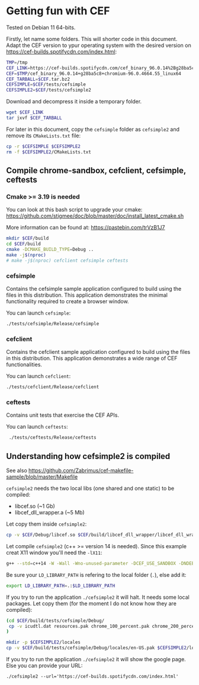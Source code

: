 # Getting fun with CEF

Tested on Debian 11 64-bits.

Firstly, let name some folders. This will shorter code in this document. Adapt the CEF version to ypur operating system with the desired
version on https://cef-builds.spotifycdn.com/index.html:
```bash
TMP=/tmp
CEF_LINK=https://cef-builds.spotifycdn.com/cef_binary_96.0.14%2Bg28ba5c8%2Bchromium-96.0.4664.55_linux64.tar.bz2
CEF=$TMP/cef_binary_96.0.14+g28ba5c8+chromium-96.0.4664.55_linux64
CEF_TARBALL=$CEF.tar.bz2
CEFSIMPLE=$CEF/tests/cefsimple
CEFSIMPLE2=$CEF/tests/cefsimple2
```

Download and decompress it inside a temporary folder.
```bash
wget $CEF_LINK
tar jxvf $CEF_TARBALL
```

For later in this document, copy the `cefsimple` folder as `cefsimple2` and remove its `CMakeLists.txt` file:
```bash
cp -r $CEFSIMPLE $CEFSIMPLE2
rm -f $CEFSIMPLE2/CMakeLists.txt
```

## Compile chrome-sandbox, cefclient, cefsimple, ceftests

### Cmake >= 3.19 is needed

You can look at this bash script to upgrade your cmake:
https://github.com/stigmee/doc/blob/master/doc/install_latest_cmake.sh

More information can be found at: https://pastebin.com/trVzB1J7

```bash
mkdir $CEF/build
cd $CEF/build
cmake -DCMAKE_BUILD_TYPE=Debug ..
make -j$(nproc)
# make -j$(nproc) cefclient cefsimple ceftests
```

### cefsimple

Contains the cefsimple sample application configured to build
using the files in this distribution. This application demonstrates
the minimal functionality required to create a browser window.

You can launch `cefsimple`:
```bash
./tests/cefsimple/Release/cefsimple
```

### cefclient

Contains the cefclient sample application configured to build
using the files in this distribution. This application demonstrates
a wide range of CEF functionalities.

You can launch `cefclient`:
```bash
./tests/cefclient/Release/cefclient
```

### ceftests

Contains unit tests that exercise the CEF APIs.

You can launch `ceftests`:
```bash
 ./tests/ceftests/Release/ceftests
```

## Understanding how cefsimple2 is compiled

See also https://github.com/Zabrimus/cef-makefile-sample/blob/master/Makefile

`cefsimple2` needs the two local libs (one shared and one static) to be compiled:
- libcef.so (~1 Gb)
- libcef_dll_wrapper.a (~5 Mb)

Let copy them inside `cefsimple2`:
```bash
cp -v $CEF/Debug/libcef.so $CEF/build/libcef_dll_wrapper/libcef_dll_wrapper.a $CEFSIMPLE2
```

Let compile `cefsimple2` (c++ >= version 14 is needed). Since this example creat X11 window you'll need the `-lX11`:
```bash
g++ --std=c++14 -W -Wall -Wno-unused-parameter -DCEF_USE_SANDBOX -DNDEBUG -D_FILE_OFFSET_BITS=64 -D__STDC_CONSTANT_MACROS -D__STDC_FORMAT_MACROS -I$CEF -I$CEF/include cefsimple_linux.cc simple_app.cc simple_handler.cc simple_handler_linux.cc -o cefsimple2 ./libcef.so ./libcef_dll_wrapper.a -lX11
```

Be sure your `LD_LIBRARY_PATH` is refering to the local folder (`.`), else add it:
```bash
export LD_LIBRARY_PATH=.:$LD_LIBRARY_PATH
```

If you try to run the application `./cefsimple2` it will halt. It needs some local packages. Let copy them (for the moment I do not know how they are compiled):
```bash
(cd $CEF/build/tests/cefsimple/Debug/
 cp -v icudtl.dat resources.pak chrome_100_percent.pak chrome_200_percent.pak v8_context_snapshot.bin $CEFSIMPLE2
)

mkdir -p $CEFSIMPLE2/locales
cp -v $CEF/build/tests/cefsimple/Debug/locales/en-US.pak $CEFSIMPLE2/locales
```

If you try to run the application `./cefsimple2` it will show the google page. Else you can provide your URL:
```
./cefsimple2 --url='https://cef-builds.spotifycdn.com/index.html'
```
